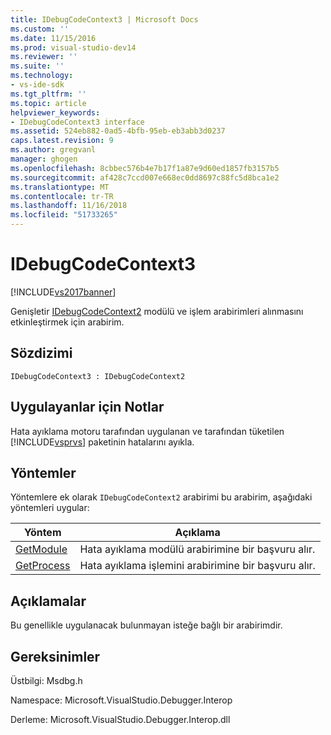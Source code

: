 ```yaml
---
title: IDebugCodeContext3 | Microsoft Docs
ms.custom: ''
ms.date: 11/15/2016
ms.prod: visual-studio-dev14
ms.reviewer: ''
ms.suite: ''
ms.technology:
- vs-ide-sdk
ms.tgt_pltfrm: ''
ms.topic: article
helpviewer_keywords:
- IDebugCodeContext3 interface
ms.assetid: 524eb882-0ad5-4bfb-95eb-eb3abb3d0237
caps.latest.revision: 9
ms.author: gregvanl
manager: ghogen
ms.openlocfilehash: 8cbbec576b4e7b17f1a87e9d60ed1857fb3157b5
ms.sourcegitcommit: af428c7ccd007e668ec0dd8697c88fc5d8bca1e2
ms.translationtype: MT
ms.contentlocale: tr-TR
ms.lasthandoff: 11/16/2018
ms.locfileid: "51733265"
---
```

# <a name="idebugcodecontext3"></a>IDebugCodeContext3
[!INCLUDE[vs2017banner](../../../includes/vs2017banner.md)]

Genişletir [IDebugCodeContext2](../../../extensibility/debugger/reference/idebugcodecontext2.md) modülü ve işlem arabirimleri alınmasını etkinleştirmek için arabirim.  
  
## <a name="syntax"></a>Sözdizimi  
  
```  
IDebugCodeContext3 : IDebugCodeContext2  
```  
  
## <a name="notes-for-implementers"></a>Uygulayanlar için Notlar  
 Hata ayıklama motoru tarafından uygulanan ve tarafından tüketilen [!INCLUDE[vsprvs](../../../includes/vsprvs-md.md)] paketinin hatalarını ayıkla.  
  
## <a name="methods"></a>Yöntemler  
 Yöntemlere ek olarak `IDebugCodeContext2` arabirimi bu arabirim, aşağıdaki yöntemleri uygular:  
  
|Yöntem|Açıklama|  
|------------|-----------------|  
|[GetModule](../../../extensibility/debugger/reference/idebugcodecontext3-getmodule.md)|Hata ayıklama modülü arabirimine bir başvuru alır.|  
|[GetProcess](../../../extensibility/debugger/reference/idebugcodecontext3-getprocess.md)|Hata ayıklama işlemini arabirimine bir başvuru alır.|  
  
## <a name="remarks"></a>Açıklamalar  
 Bu genellikle uygulanacak bulunmayan isteğe bağlı bir arabirimdir.  
  
## <a name="requirements"></a>Gereksinimler  
 Üstbilgi: Msdbg.h  
  
 Namespace: Microsoft.VisualStudio.Debugger.Interop  
  
 Derleme: Microsoft.VisualStudio.Debugger.Interop.dll

